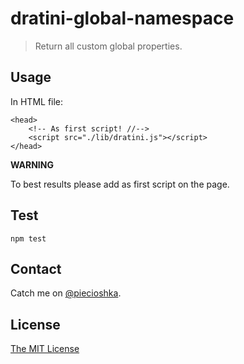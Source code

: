 # dratini-global-namespace

> Return all custom global properties.

## Usage

In HTML file:

```
<head>
    <!-- As first script! //-->
    <script src="./lib/dratini.js"></script>
</head>
```

**WARNING**

To best results please add as first script on the page.

## Test

```
npm test
```

## Contact

Catch me on [@piecioshka](http://twitter.com/piecioshka).

## License

[The MIT License](http://piecioshka.mit-license.org)
